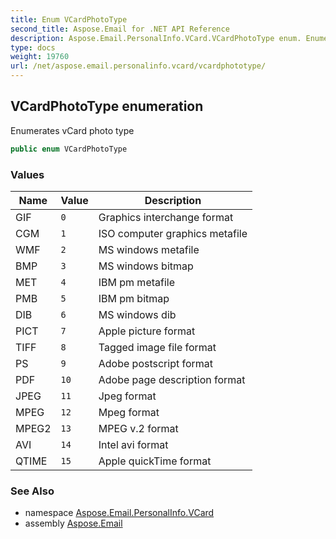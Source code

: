 ```yaml
---
title: Enum VCardPhotoType
second_title: Aspose.Email for .NET API Reference
description: Aspose.Email.PersonalInfo.VCard.VCardPhotoType enum. Enumerates vCard photo type
type: docs
weight: 19760
url: /net/aspose.email.personalinfo.vcard/vcardphototype/
---
```

## VCardPhotoType enumeration

Enumerates vCard photo type

```csharp
public enum VCardPhotoType
```

### Values

| Name | Value | Description |
| --- | --- | --- |
| GIF | `0` | Graphics interchange format |
| CGM | `1` | ISO computer graphics metafile |
| WMF | `2` | MS windows metafile |
| BMP | `3` | MS windows bitmap |
| MET | `4` | IBM pm metafile |
| PMB | `5` | IBM pm bitmap |
| DIB | `6` | MS windows dib |
| PICT | `7` | Apple picture format |
| TIFF | `8` | Tagged image file format |
| PS | `9` | Adobe postscript format |
| PDF | `10` | Adobe page description format |
| JPEG | `11` | Jpeg format |
| MPEG | `12` | Mpeg format |
| MPEG2 | `13` | MPEG v.2 format |
| AVI | `14` | Intel avi format |
| QTIME | `15` | Apple quickTime format |

### See Also

* namespace [Aspose.Email.PersonalInfo.VCard](../../aspose.email.personalinfo.vcard/)
* assembly [Aspose.Email](../../)


